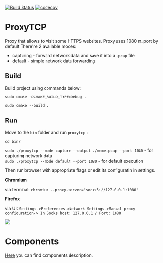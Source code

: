 [![Build Status](https://travis-ci.com/vizhyk/proxytcp.svg?branch=master)](https://travis-ci.com/vizhyk/proxytcp)
[![codecov](https://codecov.io/gh/xplainmeplease/ProxyTCP/branch/master/graph/badge.svg?token=RLH68SQ2KF)](https://codecov.io/gh/xplainmeplease/ProxyTCP)

# ProxyTCP
Proxy that allows to visit some HTTPS websites.
Proxy uses 1080 m_port by default
There're 2 available modes:
- capturing - forward network data and save it into a `.pcap` file
- default - simple network data forwarding
## Build

Build project using commands below:

`sudo cmake -DCMAKE_BUILD_TYPE=Debug .`

`sudo cmake --build .`

## Run

Move to the `bin` folder and run `proxytcp` :

`cd bin/`

`sudo ./proxytcp --mode capture --output ./meme.pcap --port 1080` - for capturing network data<br>
`sudo ./proxytcp --mode default --port 1080`  - for default execution

Then run browser with appropriate flags or edit its configuratin in settings.

__Chromium__

via terminal: `chromium --proxy-server="socks5://127.0.0.1:1080"  `

__Firefox__

via UI: `Settings->Preferences->Network Settings->Manual proxy configuration-> In Socks host: 127.0.0.1 / Port: 1080`

![](readme-img/output.gif)


# Components
[Here](Components.md) you can find components description.


